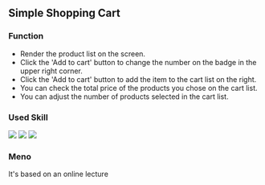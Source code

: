 ## Simple Shopping Cart

### Function

- Render the product list on the screen.
- Click the 'Add to cart' button to change the number on the badge in the upper right corner.
- Click the 'Add to cart' button to add the item to the cart list on the right.
- You can check the total price of the products you chose on the cart list.
- You can adjust the number of products selected in the cart list.

### Used Skill

<img src="https://img.shields.io/badge/React-61DAFB?style=flat-square&logo=React&logoColor=white"/> <img src="https://img.shields.io/badge/TypeScript-3178C6?style=flat-square&logo=TypeScript&logoColor=white"/> <img src="https://img.shields.io/badge/MUI-007FFF?style=flat-square&logo=MUI&logoColor=white"/>

### Meno

It's based on an online lecture
